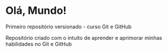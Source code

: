 # Olá, Mundo!
 
Primeiro repositório versionado - curso Git e GitHub

Repositório criado com o intuito de aprender e aprimorar minhas habilidades no Git e GitHub